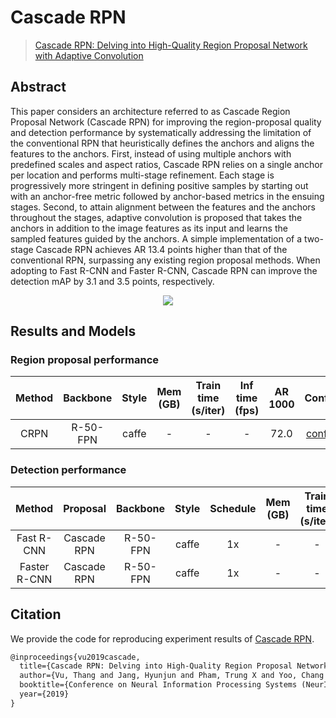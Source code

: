 # Cascade RPN

> [Cascade RPN: Delving into High-Quality Region Proposal Network with Adaptive Convolution](https://arxiv.org/abs/1909.06720)

<!-- [ALGORITHM] -->

## Abstract

This paper considers an architecture referred to as Cascade Region Proposal Network (Cascade RPN) for improving the region-proposal quality and detection performance by systematically addressing the limitation of the conventional RPN that heuristically defines the anchors and aligns the features to the anchors. First, instead of using multiple anchors with predefined scales and aspect ratios, Cascade RPN relies on a single anchor per location and performs multi-stage refinement. Each stage is progressively more stringent in defining positive samples by starting out with an anchor-free metric followed by anchor-based metrics in the ensuing stages. Second, to attain alignment between the features and the anchors throughout the stages, adaptive convolution is proposed that takes the anchors in addition to the image features as its input and learns the sampled features guided by the anchors. A simple implementation of a two-stage Cascade RPN achieves AR 13.4 points higher than that of the conventional RPN, surpassing any existing region proposal methods. When adopting to Fast R-CNN and Faster R-CNN, Cascade RPN can improve the detection mAP by 3.1 and 3.5 points, respectively.

<div align=center>
<img src="https://user-images.githubusercontent.com/40661020/143872368-1580193a-d19c-4723-a579-c7ed2d5da4d1.png"/>
</div>

## Results and Models

### Region proposal performance

| Method | Backbone | Style | Mem (GB) | Train time (s/iter) | Inf time (fps) | AR 1000 |                                                      Config                                                       |                                                                    Download                                                                    |
| :----: | :------: | :---: | :------: | :-----------------: | :------------: | :-----: | :---------------------------------------------------------------------------------------------------------------: | :--------------------------------------------------------------------------------------------------------------------------------------------: |
|  CRPN  | R-50-FPN | caffe |    -     |          -          |       -        |  72.0   | [config](https://github.com/open-mmlab/mmdetection/tree/master/configs/cascade_rpn/crpn_r50_caffe_fpn_1x_coco.py) | [model](https://download.openmmlab.com/mmdetection/v2.0/cascade_rpn/crpn_r50_caffe_fpn_1x_coco/cascade_rpn_r50_caffe_fpn_1x_coco-7aa93cef.pth) |

### Detection performance

|    Method    |  Proposal   | Backbone | Style | Schedule | Mem (GB) | Train time (s/iter) | Inf time (fps) | box AP |                                                            Config                                                             |                                                                            Download                                                                             |
| :----------: | :---------: | :------: | :---: | :------: | :------: | :-----------------: | :------------: | :----: | :---------------------------------------------------------------------------------------------------------------------------: | :-------------------------------------------------------------------------------------------------------------------------------------------------------------: |
|  Fast R-CNN  | Cascade RPN | R-50-FPN | caffe |    1x    |    -     |          -          |       -        |  39.9  |  [config](https://github.com/open-mmlab/mmdetection/tree/master/configs/cascade_rpn/crpn_fast_rcnn_r50_caffe_fpn_1x_coco.py)  |   [model](https://download.openmmlab.com/mmdetection/v2.0/cascade_rpn/crpn_fast_rcnn_r50_caffe_fpn_1x_coco/crpn_fast_rcnn_r50_caffe_fpn_1x_coco-cb486e66.pth)   |
| Faster R-CNN | Cascade RPN | R-50-FPN | caffe |    1x    |    -     |          -          |       -        |  40.4  | [config](https://github.com/open-mmlab/mmdetection/tree/master/configs/cascade_rpn/crpn_faster_rcnn_r50_caffe_fpn_1x_coco.py) | [model](https://download.openmmlab.com/mmdetection/v2.0/cascade_rpn/crpn_faster_rcnn_r50_caffe_fpn_1x_coco/crpn_faster_rcnn_r50_caffe_fpn_1x_coco-c8283cca.pth) |

## Citation

We provide the code for reproducing experiment results of [Cascade RPN](https://arxiv.org/abs/1909.06720).

```latex
@inproceedings{vu2019cascade,
  title={Cascade RPN: Delving into High-Quality Region Proposal Network with Adaptive Convolution},
  author={Vu, Thang and Jang, Hyunjun and Pham, Trung X and Yoo, Chang D},
  booktitle={Conference on Neural Information Processing Systems (NeurIPS)},
  year={2019}
}
```
